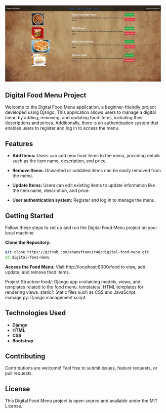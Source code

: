 ![image](https://github.com/ahanaftanvir40/Digital-Food-Menu/blob/main/project-image/digital-food-menu-v2.PNG)
## Digital Food Menu Project

Welcome to the Digital Food Menu application, a beginner-friendly project developed using Django. This application allows users to manage a digital menu by adding, removing, and updating food items, including their descriptions and prices. Additionally, there is an authentication system that enables users to register and log in to access the menu.


## Features

- **Add Items:** Users can add new food items to the menu, providing details such as the item name, description, and price.

- **Remove Items:** Unwanted or outdated items can be easily removed from the menu.

- **Update Items:** Users can edit existing items to update information like the item name, description, and price.
  
- **User authentication system:** Register and log in to manage the menu.

## Getting Started

Follow these steps to set up and run the Digital Food Menu project on your local machine:

**Clone the Repository:**
   ```bash
   git clone https://github.com/ahanaftanvir40/digital-food-menu.git
   cd digital-food-menu
   ```

**Access the Food Menu:**
 Visit http://localhost:8000/food to view, add, update, and remove food items.

Project Structure
food/: Django app containing models, views, and templates related to the food menu.
templates/: HTML templates for rendering views.
static/: Static files such as CSS and JavaScript.
manage.py: Django management script.
## Technologies Used

- **Django**
- **HTML**
- **CSS** 
- **Bootstrap** 


## Contributing
Contributions are welcome! Feel free to submit issues, feature requests, or pull requests.

## License
This Digital Food Menu project is open-source and available under the MIT License.


